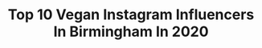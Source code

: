 ---
title: Top 10 Vegan Instagram Influencers In Birmingham In 2020
description: >-
  Find top vegan Instagram influencers in Birmingham in 2020. Most popular hashtags: #vegan #london #love #travel.
platform: Instagram
profiles:
  - username: "vegan_food_uk"
    fullname: >-
      Vegan Food UK
    location: "United Kingdom"
    followers: 119634
    engagement: 165
    commentsToLikes: 0.079461
    id: ck5znrt4tp1d80i14aep2o1el
    verified: false
    hashtags: "#cheeselover, #instadailylook, #instalike, #bestoftheday"
  - username: "charlotteemmma"
    fullname: >-
      Charl
    location: "United Kingdom"
    followers: 32482
    engagement: 406
    commentsToLikes: 0.114588
    id: ck0w36syfrvf10i19qhbolx1y
    verified: false
    hashtags: "#ad, #isolationinspiration, #mentalhealthawareness"
  - username: "little.wolff"
    fullname: >-
      
    location: "United Kingdom"
    followers: 12811
    engagement: 609
    commentsToLikes: 0.030801
    id: ck0ttqg4a3v350i195jt0ts5y
    verified: false
    hashtags: "#gothamsirens, #backpacker, #laos, #mazerunner"
  - username: "mattleachphoto"
    fullname: >-
      Matt Leach
    location: "United Kingdom"
    followers: 17994
    engagement: 306
    commentsToLikes: 0.027821
    id: ck0w392g5s7380i19fkaiazc2
    verified: false
    hashtags: "#emotion, #narsissist, #gloss, #maxmara"
  - username: "beckybaldwinbass"
    fullname: >-
      Becky Baldwin
    location: "United Kingdom"
    followers: 90256
    engagement: 700
    commentsToLikes: 0.022389
    id: ck14ji9cikhhk0i19ujvpwnqe
    verified: false
    hashtags: "#rock, #sunshine, #digitaldoodle, #slash"
  - username: "healing.with.houmous"
    fullname: >-
      Jess 🌱 Vegan Nurse 💉
    location: "United Kingdom"
    followers: 14517
    engagement: 333
    commentsToLikes: 0.056695
    id: ck6uhevrz8pqe0j71apc0aino
    verified: false
    hashtags: "#veganprotein, #cruetlyfree, #veganblog, #oumph"
  - username: "thekayday"
    fullname: >-
      Kulsum Bismillah
    location: "United Kingdom"
    followers: 21798
    engagement: 253
    commentsToLikes: 0.173985
    id: ck0w5z8u465930i196c85g139
    verified: false
    hashtags: "#makeuplife, #nails, #foodpics, #holiday"
  - username: "avegansplate"
    fullname: >-
      imi 🧜🏻‍♀️
    location: "United Kingdom"
    followers: 2136
    engagement: 2867
    commentsToLikes: 0.133495
    id: ckap4188b5e940i78oheqvfuv
    verified: false
    hashtags: ""
  - username: "simplysamiyaa"
    fullname: >-
      🌸 S A M I Y A 🌸
    location: "United Kingdom"
    followers: 16562
    engagement: 547
    commentsToLikes: 0.416811
    id: ck5q5h769sv0i0i11jnxflkic
    verified: false
    hashtags: "#macmakeup, #faith, #ramadanmubarak, #eidinspiration"
  - username: "kel_anne_hunt"
    fullname: >-
      Kelly Hunt | Travel Blogger
    location: "United Kingdom"
    followers: 21698
    engagement: 437
    commentsToLikes: 0.027332
    id: ck136e1u9615y0i19qypubkxc
    verified: false
    hashtags: "#budapesteye, #goldenhourvibes, #budapestlove, #loveauthentic"
---
